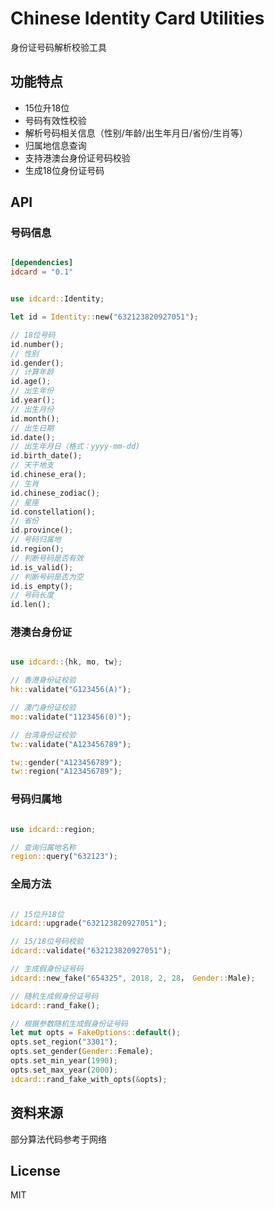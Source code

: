 # Chinese Identity Card Utilities

身份证号码解析校验工具

## 功能特点

- 15位升18位
- 号码有效性校验
- 解析号码相关信息（性别/年龄/出生年月日/省份/生肖等）
- 归属地信息查询
- 支持港澳台身份证号码校验
- 生成18位身份证号码

## API

### 号码信息

```toml

[dependencies]
idcard = "0.1"

```

```rust

use idcard::Identity;

let id = Identity::new("632123820927051");

// 18位号码
id.number();
// 性别
id.gender(); 
// 计算年龄 
id.age(); 
// 出生年份
id.year(); 
// 出生月份
id.month();
// 出生日期 
id.date(); 
// 出生年月日（格式：yyyy-mm-dd)
id.birth_date(); 
// 天干地支
id.chinese_era(); 
// 生肖
id.chinese_zodiac(); 
// 星座
id.constellation(); 
// 省份
id.province(); 
// 号码归属地
id.region(); 
// 判断号码是否有效
id.is_valid();
// 判断号码是否为空
id.is_empty();
// 号码长度
id.len(); 

```

### 港澳台身份证

```rust

use idcard::{hk, mo, tw};

// 香港身份证校验
hk::validate("G123456(A)");

// 澳门身份证校验
mo::validate("1123456(0)");

// 台湾身份证校验
tw::validate("A123456789");

tw::gender("A123456789");
tw::region("A123456789");

```

### 号码归属地

```rust

use idcard::region;

// 查询归属地名称
region::query("632123");

```

### 全局方法

```rust

// 15位升18位
idcard::upgrade("632123820927051");

// 15/18位号码校验
idcard::validate("632123820927051");

// 生成假身份证号码
idcard::new_fake("654325", 2018, 2, 28， Gender::Male);

// 随机生成假身份证号码
idcard::rand_fake();

// 根据参数随机生成假身份证号码
let mut opts = FakeOptions::default();
opts.set_region("3301");
opts.set_gender(Gender::Female);
opts.set_min_year(1990);
opts.set_max_year(2000);
idcard::rand_fake_with_opts(&opts);

```

## 资料来源

部分算法代码参考于网络

## License

MIT
